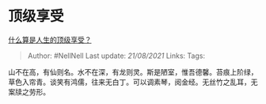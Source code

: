 # 顶级享受
[什么算是人生的顶级享受？](https://www.zhihu.com/question/56328597/answer/1625527651)

> Author: #NellNell
Last update: *21/08/2021*
Links:
Tags:

山不在高，有仙则名。水不在深，有龙则灵。斯是陋室，惟吾德馨。苔痕上阶绿，草色入帘青。谈笑有鸿儒，往来无白丁。可以调素琴，阅金经。无丝竹之乱耳，无案牍之劳形。
